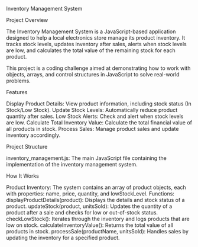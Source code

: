 Inventory Management System

Project Overview

The Inventory Management System is a JavaScript-based application designed to help a local electronics store manage its product inventory. It tracks stock levels, updates inventory after sales, alerts when stock levels are low, and calculates the total value of the remaining stock for each product.

This project is a coding challenge aimed at demonstrating how to work with objects, arrays, and control structures in JavaScript to solve real-world problems.

Features

Display Product Details: View product information, including stock status (In Stock/Low Stock).
Update Stock Levels: Automatically reduce product quantity after sales.
Low Stock Alerts: Check and alert when stock levels are low.
Calculate Total Inventory Value: Calculate the total financial value of all products in stock.
Process Sales: Manage product sales and update inventory accordingly.


Project Structure

inventory_management.js: The main JavaScript file containing the implementation of the inventory management system.


How It Works

Product Inventory: The system contains an array of product objects, each with properties: name, price, quantity, and lowStockLevel.
Functions:
displayProductDetails(product): Displays the details and stock status of a product.
updateStock(product, unitsSold): Updates the quantity of a product after a sale and checks for low or out-of-stock status.
checkLowStock(): Iterates through the inventory and logs products that are low on stock.
calculateInventoryValue(): Returns the total value of all products in stock.
processSale(productName, unitsSold): Handles sales by updating the inventory for a specified product.